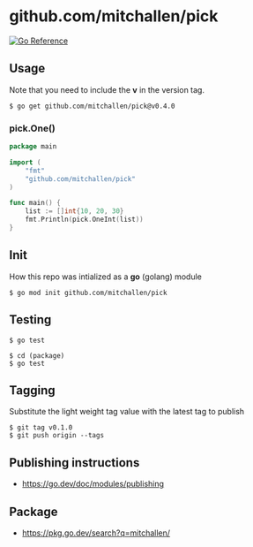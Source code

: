 # github.com/mitchallen/pick

[![Go Reference](https://pkg.go.dev/badge/github.com/mitchallen/pick.svg)](https://pkg.go.dev/github.com/mitchallen/pick)

## Usage

Note that you need to include the **v** in the version tag.

```
$ go get github.com/mitchallen/pick@v0.4.0
```

### pick.One()

```go
package main

import (
    "fmt"
    "github.com/mitchallen/pick"
)

func main() {
    list := []int{10, 20, 30}
    fmt.Println(pick.OneInt(list))
}
```

## Init

How this repo was intialized as a **go** (golang) module

```
$ go mod init github.com/mitchallen/pick
```

## Testing

```
$ go test
```

```
$ cd (package)
$ go test
```

## Tagging

Substitute the light weight tag value with the latest tag to publish

```
$ git tag v0.1.0
$ git push origin --tags
```

## Publishing instructions

* https://go.dev/doc/modules/publishing

## Package

* https://pkg.go.dev/search?q=mitchallen/
